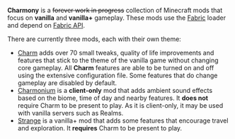 **Charmony** is a ~~forever work in progress~~ collection of Minecraft mods that focus on **vanilla** and **vanilla+** gameplay. These mods use the [Fabric](https://fabricmc.net/) loader and depend on [Fabric API](https://modrinth.com/mod/fabric-api/).

There are currently three mods, each with their own theme:

- [Charm](CHARM_FEATURES_URL) adds over 70 small tweaks, quality of life improvements and features that stick to the theme of the vanilla game without changing core gameplay. All **Charm** features are able to be turned on and off using the extensive configuration file. Some features that do change gameplay are disabled by default.
- [Charmonium](CHARMONIUM_FEATURES_URL) is a **client-only** mod that adds ambient sound effects based on the biome, time of day and nearby features. It **does not** require Charm to be present to play. As it is client-only, it may be used with vanilla servers such as Realms.
- [Strange](STRANGE_FEATURES_URL) is a vanilla+ mod that adds some features that encourage travel and exploration. It **requires** Charm to be present to play.

